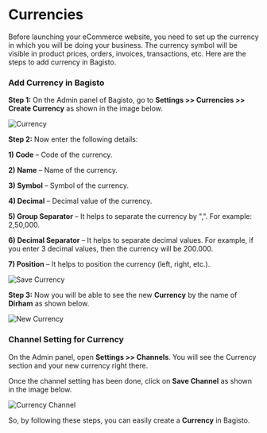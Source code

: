 # Currencies

Before launching your eCommerce website, you need to set up the currency in which you will be doing your business. The currency symbol will be visible in product prices, orders, invoices, transactions, etc. Here are the steps to add currency in Bagisto.

### Add Currency in Bagisto

**Step 1:** On the Admin panel of Bagisto, go to **Settings >> Currencies >> Create Currency** as shown in the image below.

<img src="/images/settings/createCurrency.png" alt="Currency" />

**Step 2:** Now enter the following details:  

**1) Code** – Code of the currency.  

**2) Name** – Name of the currency.  

**3) Symbol** – Symbol of the currency.  

**4) Decimal** – Decimal value of the currency.  

**5) Group Separator** – It helps to separate the currency by ",". For example: 2,50,000.  

**6) Decimal Separator** – It helps to separate decimal values. For example, if you enter 3 decimal values, then the currency will be 200.000.  

**7) Position** – It helps to position the currency (left, right, etc.).  

<img src="/images/settings/saveCurrency.png" alt="Save Currency" />

**Step 3:** Now you will be able to see the new **Currency** by the name of **Dirham** as shown below.

<img src="/images/settings/newCurrency.png" alt="New Currency" />

### Channel Setting for Currency

On the Admin panel, open **Settings >> Channels**. You will see the Currency section and your new currency right there.  

Once the channel setting has been done, click on **Save Channel** as shown in the image below.

<img src="/images/settings/currencyChannel.png" alt="Currency Channel" />

So, by following these steps, you can easily create a **Currency** in Bagisto.
